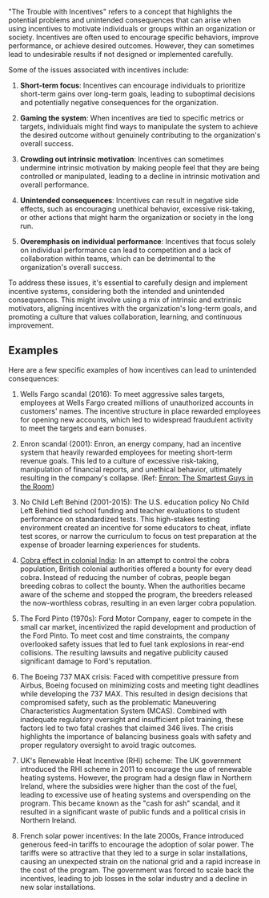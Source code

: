 "The Trouble with Incentives" refers to a concept that highlights the potential problems and unintended consequences that can arise when using incentives to motivate individuals or groups within an organization or society. Incentives are often used to encourage specific behaviors, improve performance, or achieve desired outcomes. However, they can sometimes lead to undesirable results if not designed or implemented carefully.

Some of the issues associated with incentives include:

1. **Short-term focus**: Incentives can encourage individuals to prioritize short-term gains over long-term goals, leading to suboptimal decisions and potentially negative consequences for the organization.

1. **Gaming the system**: When incentives are tied to specific metrics or targets, individuals might find ways to manipulate the system to achieve the desired outcome without genuinely contributing to the organization's overall success.

1. **Crowding out intrinsic motivation**: Incentives can sometimes undermine intrinsic motivation by making people feel that they are being controlled or manipulated, leading to a decline in intrinsic motivation and overall performance.

1. **Unintended consequences**: Incentives can result in negative side effects, such as encouraging unethical behavior, excessive risk-taking, or other actions that might harm the organization or society in the long run.

1. **Overemphasis on individual performance**: Incentives that focus solely on individual performance can lead to competition and a lack of collaboration within teams, which can be detrimental to the organization's overall success.

To address these issues, it's essential to carefully design and implement incentive systems, considering both the intended and unintended consequences. This might involve using a mix of intrinsic and extrinsic motivators, aligning incentives with the organization's long-term goals, and promoting a culture that values collaboration, learning, and continuous improvement.

## Examples

Here are a few specific examples of how incentives can lead to unintended consequences:

1. Wells Fargo scandal (2016): To meet aggressive sales targets, employees at Wells Fargo created millions of unauthorized accounts in customers' names. The incentive structure in place rewarded employees for opening new accounts, which led to widespread fraudulent activity to meet the targets and earn bonuses.

1. Enron scandal (2001): Enron, an energy company, had an incentive system that heavily rewarded employees for meeting short-term revenue goals. This led to a culture of excessive risk-taking, manipulation of financial reports, and unethical behavior, ultimately resulting in the company's collapse. (Ref: [Enron: The Smartest Guys in the Room](https://en.wikipedia.org/wiki/Enron:_The_Smartest_Guys_in_the_Room))

1. No Child Left Behind (2001-2015): The U.S. education policy No Child Left Behind tied school funding and teacher evaluations to student performance on standardized tests. This high-stakes testing environment created an incentive for some educators to cheat, inflate test scores, or narrow the curriculum to focus on test preparation at the expense of broader learning experiences for students.

1. [Cobra effect in colonial India](https://en.wikipedia.org/wiki/Perverse_incentive#The_original_cobra_effect): In an attempt to control the cobra population, British colonial authorities offered a bounty for every dead cobra. Instead of reducing the number of cobras, people began breeding cobras to collect the bounty. When the authorities became aware of the scheme and stopped the program, the breeders released the now-worthless cobras, resulting in an even larger cobra population.

1. The Ford Pinto (1970s): Ford Motor Company, eager to compete in the small car market, incentivized the rapid development and production of the Ford Pinto. To meet cost and time constraints, the company overlooked safety issues that led to fuel tank explosions in rear-end collisions. The resulting lawsuits and negative publicity caused significant damage to Ford's reputation.

1. The Boeing 737 MAX crisis: Faced with competitive pressure from Airbus, Boeing focused on minimizing costs and meeting tight deadlines while developing the 737 MAX. This resulted in design decisions that compromised safety, such as the problematic Maneuvering Characteristics Augmentation System (MCAS). Combined with inadequate regulatory oversight and insufficient pilot training, these factors led to two fatal crashes that claimed 346 lives. The crisis highlights the importance of balancing business goals with safety and proper regulatory oversight to avoid tragic outcomes.

1. UK's Renewable Heat Incentive (RHI) scheme: The UK government introduced the RHI scheme in 2011 to encourage the use of renewable heating systems. However, the program had a design flaw in Northern Ireland, where the subsidies were higher than the cost of the fuel, leading to excessive use of heating systems and overspending on the program. This became known as the "cash for ash" scandal, and it resulted in a significant waste of public funds and a political crisis in Northern Ireland.

1. French solar power incentives: In the late 2000s, France introduced generous feed-in tariffs to encourage the adoption of solar power. The tariffs were so attractive that they led to a surge in solar installations, causing an unexpected strain on the national grid and a rapid increase in the cost of the program. The government was forced to scale back the incentives, leading to job losses in the solar industry and a decline in new solar installations.
